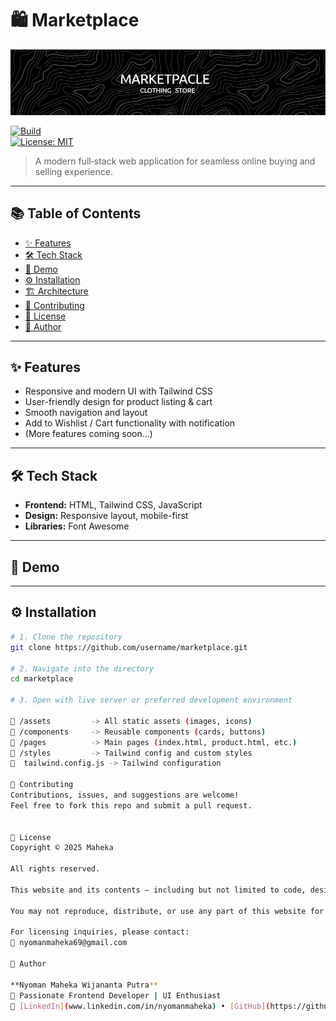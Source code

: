 # 🛍️ Marketplace

![Marketplace Banner](image/banner.png)

[![Build](https://img.shields.io/badge/build-passing-brightgreen)](https://github.com/)  
[![License: MIT](https://img.shields.io/badge/license-Custom-blue)](#license)

> A modern full‑stack web application for seamless online buying and selling experience.

---

## 📚 Table of Contents

- [✨ Features](#-features)  
- [🛠 Tech Stack](#-tech-stack)  
- [📸 Demo](#-demo)  
- [⚙️ Installation](#-installation)  
- [🏗️ Architecture](#-architecture)  
- [🤝 Contributing](#-contributing)  
- [📄 License](#-license)  
- [👤 Author](#-author)

---

## ✨ Features

- Responsive and modern UI with Tailwind CSS  
- User-friendly design for product listing & cart  
- Smooth navigation and layout  
- Add to Wishlist / Cart functionality with notification  
- (More features coming soon...)

---

## 🛠 Tech Stack

- **Frontend:** HTML, Tailwind CSS, JavaScript  
- **Design:** Responsive layout, mobile-first  
- **Libraries:** Font Awesome   

---

## 📸 Demo

> 


---

## ⚙️ Installation

```bash
# 1. Clone the repository
git clone https://github.com/username/marketplace.git

# 2. Navigate into the directory
cd marketplace

# 3. Open with live server or preferred development environment

📁 /assets         -> All static assets (images, icons)
📁 /components     -> Reusable components (cards, buttons)
📁 /pages          -> Main pages (index.html, product.html, etc.)
📁 /styles         -> Tailwind config and custom styles
📄  tailwind.config.js -> Tailwind configuration

🤝 Contributing
Contributions, issues, and suggestions are welcome!
Feel free to fork this repo and submit a pull request.


📄 License
Copyright © 2025 Maheka

All rights reserved.

This website and its contents — including but not limited to code, design, layout, and visuals — are the property of Maheka, unless otherwise noted.

You may not reproduce, distribute, or use any part of this website for commercial purposes without express permission.

For licensing inquiries, please contact:
📧 nyomanmaheka69@gmail.com

👤 Author

**Nyoman Maheka Wijananta Putra**  
💼 Passionate Frontend Developer | UI Enthusiast  
🔗 [LinkedIn](www.linkedin.com/in/nyomanmaheka) • [GitHub](https://github.com/Yukanakami)